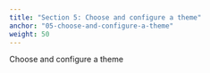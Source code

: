 ```yaml
---
title: "Section 5: Choose and configure a theme"
anchor: "05-choose-and-configure-a-theme"
weight: 50
---
```


Choose and configure a theme
